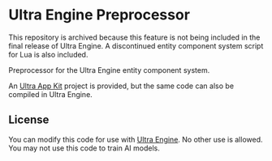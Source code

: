 # Ultra Engine Preprocessor

This repository is archived because this feature is not being included in the final release of Ultra Engine. A discontinued entity component system script for Lua is also included.

Preprocessor for the Ultra Engine entity component system.

An [Ultra App Kit](https://store.steampowered.com/app/1512210/Ultra_App_Kit/) project is provided, but the same code can also be compiled in Ultra Engine.

## License
You can modify this code for use with [Ultra Engine](https://www.ultraengine.com). No other use is allowed. You may not use this code to train AI models.
